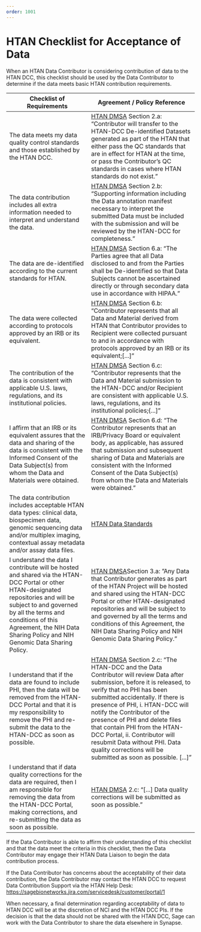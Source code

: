 ```yaml
---
order: 1001
---
```


# HTAN Checklist for Acceptance of Data

When an HTAN Data Contributor is considering contribution of data to the HTAN DCC, this checklist should be used by the Data Contributor to determine if the data meets basic HTAN contribution requirements. 

| Checklist of Requirements | Agreement / Policy Reference |
|---------------------------|------------------------------|
| The data meets my data quality control standards and those established by the HTAN DCC. | [HTAN DMSA](https://docs.google.com/document/d/1RPFm9MBJv8DjZmYZyIv0jbjtNJ8fnwGjYDjlK4lL4nc/edit) Section 2.a: “Contributor will transfer to the HTAN-DCC De-identified Datasets generated as part of the HTAN that either pass the QC standards that are in effect for HTAN at the time, or pass the Contributor’s QC standards in cases where HTAN standards do not exist.” |
| The data contribution includes all extra information needed to interpret and understand the data. | [HTAN DMSA](https://docs.google.com/document/d/1RPFm9MBJv8DjZmYZyIv0jbjtNJ8fnwGjYDjlK4lL4nc/edit) Section 2.b: “Supporting information including the Data annotation manifest necessary to interpret the submitted Data must be included with the submission and will be reviewed by the HTAN-DCC for completeness.”|
|The data are de-identified according to the current standards for HTAN. | [HTAN DMSA](https://docs.google.com/document/d/1RPFm9MBJv8DjZmYZyIv0jbjtNJ8fnwGjYDjlK4lL4nc/edit) Section 6.a: “The Parties agree that all Data disclosed to and from the Parties shall be De-identified so that Data Subjects cannot be ascertained directly or through secondary data use in accordance with HIPAA.” |
| The data were collected according to protocols approved by an IRB or its equivalent. | [HTAN DMSA](https://docs.google.com/document/d/1RPFm9MBJv8DjZmYZyIv0jbjtNJ8fnwGjYDjlK4lL4nc/edit) Section 6.b:  “Contributor represents that all Data and Material derived from HTAN that Contributor provides to Recipient were collected pursuant to and in accordance with protocols approved by an IRB or its equivalent;[...]”|
| The contribution of the data is consistent with applicable U.S. laws, regulations, and its institutional policies. | [HTAN DMSA](https://docs.google.com/document/d/1RPFm9MBJv8DjZmYZyIv0jbjtNJ8fnwGjYDjlK4lL4nc/edit) Section 6.c: “Contributor represents that the Data and Material submission to the HTAN-DCC and/or Recipient are consistent with applicable U.S. laws, regulations, and its institutional policies;{...]”| 
| I affirm that an IRB or its equivalent assures that the data and sharing of the data is consistent with the Informed Consent of the Data Subject(s) from whom the Data and Materials were obtained. | [HTAN DMSA](https://docs.google.com/document/d/1RPFm9MBJv8DjZmYZyIv0jbjtNJ8fnwGjYDjlK4lL4nc/edit) Section 6.d: “The Contributor represents that an IRB/Privacy Board or equivalent body, as applicable, has assured that submission and subsequent sharing of Data and Materials are consistent with the Informed Consent of the Data Subject(s) from whom the Data and Materials were obtained.” |
| The data contribution includes acceptable HTAN data types: clinical data, biospecimen data, genomic sequencing data and/or multiplex imaging, contextual assay metadata and/or assay data files. | [HTAN Data Standards](https://humantumoratlas.org/standards) |
| I understand the data I contribute will be hosted and shared via the HTAN-DCC Portal or other HTAN-designated repositories and will be subject to and governed by all the terms and conditions of this Agreement, the NIH Data Sharing Policy and NIH Genomic Data Sharing Policy. | [HTAN DMSA](https://docs.google.com/document/d/1RPFm9MBJv8DjZmYZyIv0jbjtNJ8fnwGjYDjlK4lL4nc/edit)Section 3.a: ”Any Data that Contributor generates as part of the HTAN Project will be hosted and shared using the HTAN-DCC Portal or other HTAN-designated repositories and will be subject to and governed by all the terms and conditions of this Agreement, the NIH Data Sharing Policy and NIH Genomic Data Sharing Policy.”|
| I understand that if the data are found to include PHI, then the data will be removed from the HTAN-DCC Portal and that it is my responsibility to remove the PHI and re-submit the data to the HTAN-DCC as soon as possible.|[HTAN DMSA](https://docs.google.com/document/d/1RPFm9MBJv8DjZmYZyIv0jbjtNJ8fnwGjYDjlK4lL4nc/edit) Section 2.c: “The HTAN-DCC and the Data Contributor will review Data after submission, before it is released, to verify that no PHI has been submitted accidentally. If there is presence of PHI, i. HTAN-DCC will notify the Contributor of the presence of PHI and delete files that contain PHI from the HTAN-DCC Portal, ii. Contributor will resubmit Data without PHI. Data quality corrections will be submitted as soon as possible. [...]”|
|I understand that if data quality corrections for the data are required, then I am responsible for removing the data from the HTAN-DCC Portal, making corrections, and re-submitting the data as soon as possible. | [HTAN DMSA](https://docs.google.com/document/d/1RPFm9MBJv8DjZmYZyIv0jbjtNJ8fnwGjYDjlK4lL4nc/edit) 2.c: “[...] Data quality corrections will be submitted as soon as possible.” |

If the Data Contributor is able to affirm their understanding of this checklist and that the data meet the criteria in this checklist, then the Data Contributor may engage their HTAN Data Liaison to begin the data contribution process. 

If the Data Contributor has concerns about the acceptability of their data contribution, the Data Contributor may contact the HTAN DCC to request Data Contribution Support via the HTAN Help Desk: https://sagebionetworks.jira.com/servicedesk/customer/portal/1

When necessary, a final determination regarding acceptability of data to HTAN DCC will be at the discretion of NCI and the HTAN DCC PIs. If the decision is that the data should not be shared with the HTAN DCC, Sage can work with the Data Contributor to share the data elsewhere in Synapse. 
